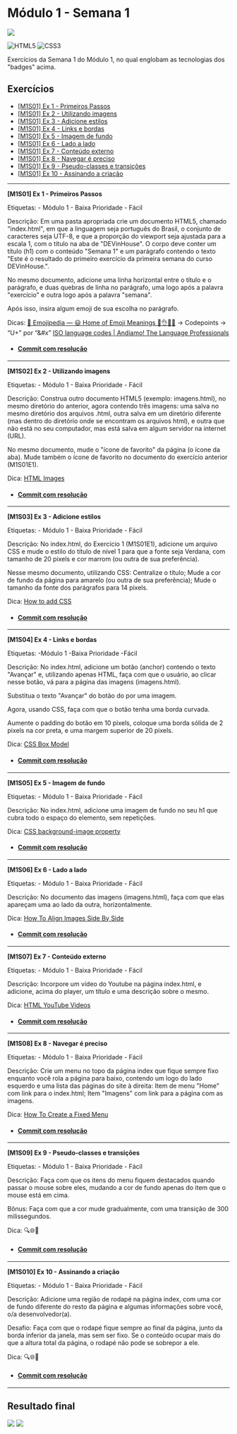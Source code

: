 # Módulo 1 - Semana 1
<img src="https://lab365.sesisenai.org.br/img/devinhouse-logo.png" />

![HTML5](https://img.shields.io/badge/html5-E34F26?style=for-the-badge&logo=html5&logoColor=black)
![CSS3](https://img.shields.io/badge/css3-1572B6?style=for-the-badge&logo=css3&logoColor=black)

Exercícios da Semana 1 do Módulo 1, no qual englobam as tecnologias dos "badges" acima.

## Exercícios

 - [[M1S01] Ex 1 - Primeiros Passos](#exercise1)
 - [[M1S01] Ex 2 - Utilizando imagens](#exercise2)
 - [[M1S01] Ex 3 - Adicione estilos](#exercise3)
 - [[M1S01] Ex 4 - Links e bordas](#exercise4)
 - [[M1S01] Ex 5 - Imagem de fundo](#exercise5)
 - [[M1S01] Ex 6 - Lado a lado](#exercise6)
 - [[M1S01] Ex 7 - Conteúdo externo](#exercise7)
 - [[M1S01] Ex 8 - Navegar é preciso](#exercise8)
 - [[M1S01] Ex 9 - Pseudo-classes e transições](#exercise9)
 - [[M1S01] Ex 10 - Assinando a criação](#exercise10)

____________

<strong id="exercise1">[M1S01] Ex 1 - Primeiros Passos</strong>

Etiquetas:
    - Módulo 1
    - Baixa Prioridade
    - Fácil

Descrição:
Em uma pasta apropriada crie um documento HTML5, chamado "index.html", em que a linguagem seja português do Brasil, o conjunto de caracteres seja UTF-8, e que a proporção do viewport seja ajustada para a escala 1, com o título na aba de "DEVinHouse". O corpo deve conter um título (h1) com o conteúdo "Semana 1" e um parágrafo contendo o texto "Este é o resultado do primeiro exercício da primeira semana do curso DEVinHouse.".

No mesmo documento, adicione uma linha horizontal entre o título e o parágrafo, e duas quebras de linha no parágrafo, uma logo após a palavra "exercício" e outra logo após a palavra "semana".

Após isso, insira algum emoji de sua escolha no parágrafo.

Dicas:
[📙 Emojipedia — 😃 Home of Emoji Meanings 💁👌🎍😍](https://emojipedia.org/)
-> Codepoints -> “U+” por “&#x”
[ISO language codes | Andiamo! The Language Professionals](https://www.andiamo.co.uk/resources/iso-language-codes)

- #### [Commit com resolução](https://github.com/xDouglas90/devinhouse/commit/85c73b4de734ebbdc8e57c96e996aaf0186a01cb)

____________

<strong id="exercise2">[M1S02] Ex 2 - Utilizando imagens</strong>

Etiquetas:
    - Módulo 1
    - Baixa Prioridade
    - Fácil

Descrição:
Construa outro documento HTML5 (exemplo: imagens.html), no mesmo diretório do anterior, agora contendo três imagens: uma salva no mesmo diretório dos arquivos .html, outra salva em um diretório diferente (mas dentro do diretório onde se encontram os arquivos html), e outra que não está no seu computador, mas está salva em algum servidor na internet (URL).

No mesmo documento, mude o "ícone de favorito" da página (o ícone da aba). Mude também o ícone de favorito no documento do exercício anterior (M1S01E1).

Dica:
[HTML Images](https://www.w3schools.com/html/html_images.asp)

- #### [Commit com resolução](https://github.com/xDouglas90/devinhouse/commit/f7a6f3a61f1dfe5cc28513981947ba28f20d55a1)

____________

<strong id="exercise3">[M1S03] Ex 3 - Adicione estilos</strong>

Etiquetas:
    - Módulo 1
    - Baixa Prioridade
    - Fácil

Descrição:
No index.html, do Exercício 1 (M1S01E1), adicione um arquivo CSS e mude o estilo do título de nível 1 para que a fonte seja Verdana, com tamanho de 20 pixels e cor marrom (ou outra de sua preferência).

Nesse mesmo documento, utilizando CSS:
Centralize o título;
Mude a cor de fundo da página para amarelo (ou outra de sua preferência);
Mude o tamanho da fonte dos parágrafos para 14 pixels.

Dica:
[How to add CSS](https://www.w3schools.com/css/css_howto.asp)

- #### [Commit com resolução](https://github.com/xDouglas90/devinhouse/commit/970e6a389d41f9f075c79a5e145cce35b63f84f2)
____________

<strong id="exercise4">[M1S04] Ex 4 - Links e bordas</strong>

Etiquetas:
    -Módulo 1
    -Baixa Prioridade
    -Fácil

Descrição:
No index.html, adicione um botão (anchor) contendo o texto "Avançar" e, utilizando apenas HTML, faça com que o usuário, ao clicar nesse botão, vá para a página das imagens (imagens.html).

Substitua o texto "Avançar" do botão do por uma imagem.

Agora, usando CSS, faça com que o botão tenha uma borda curvada.

Aumente o padding do botão em 10 pixels, coloque uma borda sólida de 2 pixels na cor preta, e uma margem superior de 20 pixels.

Dica:
[CSS Box Model](https://www.w3schools.com/css/css_boxmodel.asp)

- #### [Commit com resolução](https://github.com/xDouglas90/devinhouse/commit/46df6ba8c85da9484488c4d3b438177239c56ff1)

____________

<strong id="exercise5">[M1S05] Ex 5 - Imagem de fundo</strong>

Etiquetas:
    - Módulo 1
    - Baixa Prioridade
    - Fácil

Descrição:
No index.html, adicione uma imagem de fundo no seu h1 que cubra todo o espaço do elemento, sem repetições.

Dica:
[CSS background-image property](https://www.w3schools.com/cssref/pr_background-image.asp)

- #### [Commit com resolução](https://github.com/xDouglas90/devinhouse/commit/2da28917e0016f2be41a2d539821ef169f644add)

____________

<strong id="exercise6">[M1S06] Ex 6 - Lado a lado</strong>

Etiquetas:
    - Módulo 1
    - Baixa Prioridade
    - Fácil

Descrição:
No documento das imagens (imagens.html), faça com que elas apareçam uma ao lado da outra, horizontalmente.

Dica:
[How To Align Images Side By Side](https://www.w3schools.com/howto/howto_css_images_side_by_side.asp)

- #### [Commit com resolução](https://github.com/xDouglas90/devinhouse/commit/79c4bec27572f9bd2210dab5318f8415eb8ceba4)

____________

<strong id="exercise7">[M1S07] Ex 7 - Conteúdo externo</strong>

Etiquetas:
    - Módulo 1
    - Baixa Prioridade
    - Fácil

Descrição:
Incorpore um vídeo do Youtube na página index.html, e adicione, acima do player, um título e uma descrição sobre o mesmo.

Dica:
[HTML YouTube Videos](https://www.w3schools.com/html/html_youtube.asp)

- #### [Commit com resolução](https://github.com/xDouglas90/devinhouse/commit/87c1822e7b49d3e9b62f78dba2c7ba407e7ad8e6)

____________

<strong id="exercise8">[M1S08] Ex 8 - Navegar é preciso</strong>

Etiquetas:
    - Módulo 1
    - Baixa Prioridade
    - Fácil

Descrição:
Crie um menu no topo da página index que fique sempre fixo enquanto você rola a página para baixo, contendo um logo do lado esquerdo e uma lista das páginas do site à direita:
Item de menu "Home" com link para o index.html;
Item "Imagens" com link para a página com as imagens.

Dica:
[How To Create a Fixed Menu](https://www.w3schools.com/howto/howto_css_fixed_menu.asp)

- #### [Commit com resolução](https://github.com/xDouglas90/devinhouse/commit/509457af312fbd22224b0d936acafd67b4ab9a7f)

____________

<strong id="exercise9">[M1S09] Ex 9 - Pseudo-classes e transições</strong>

Etiquetas:
    - Módulo 1
    - Baixa Prioridade
    - Fácil

Descrição:
Faça com que os itens do menu fiquem destacados quando passar o mouse sobre eles, mudando a cor de fundo apenas do item que o mouse está em cima.

Bônus: Faça com que a cor mude gradualmente, com uma transição de 300 milissegundos.

Dica:
🔍🌐🤭

- #### [Commit com resolução](https://github.com/xDouglas90/devinhouse/commit/4dd810047ae40b6dd7b69ee84d80b1c76cd1de3e)

____________

<strong id="exercise10">[M1S010] Ex 10 - Assinando a criação</strong>

Etiquetas:
    - Módulo 1
    - Baixa Prioridade
    - Fácil

Descrição:
Adicione uma região de rodapé na página index, com uma cor de fundo diferente do resto da página e algumas informações sobre você, o/a desenvolvedor(a).

Desafio: Faça com que o rodapé fique sempre ao final da página, junto da borda inferior da janela, mas sem ser fixo. Se o conteúdo ocupar mais do que a altura total da página, o rodapé não pode se sobrepor a ele.

Dica: 
🔍🌐🤭

- #### [Commit com resolução](https://github.com/xDouglas90/devinhouse/commit/d59016a133dbb13958e5d713b3fd2ba1c2b354fa)

____________

## Resultado final

<img src="https://i.ibb.co/xgVtfXp/Screenshot-from-2022-07-01-07-53-58.png" loading="lazy" />
<img src="https://i.ibb.co/Zdd4hMQ/Screenshot-from-2022-07-01-07-51-17.png" loading="lazy" />

